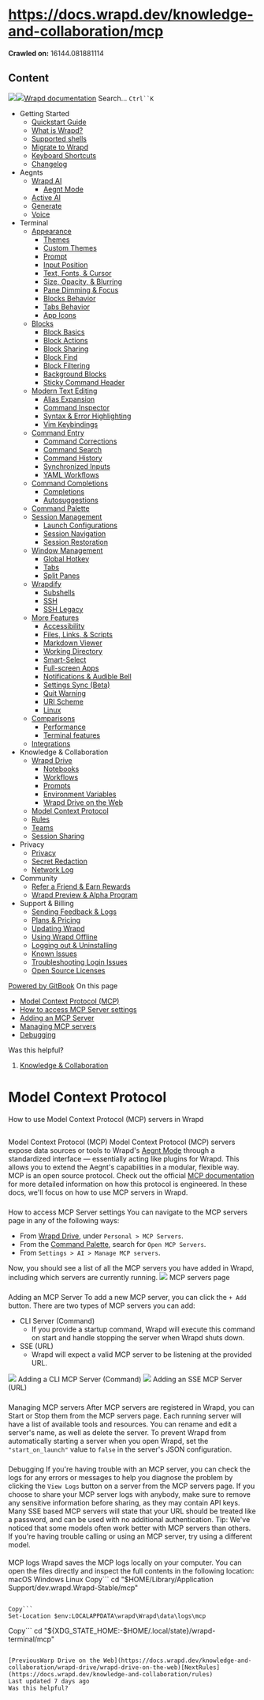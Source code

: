 # https://docs.wrapd.dev/knowledge-and-collaboration/mcp

**Crawled on:** 16144.081881114

## Content

[![](https://docs.wrapd.dev/~gitbook/image?url=https%3A%2F%2F2669883504-files.gitbook.io%2F%7E%2Ffiles%2Fv0%2Fb%2Fgitbook-x-prod.appspot.com%2Fo%2Forganizations%252F-MbqIZLCtzerswjFm7mh%252Fsites%252Fsite_FKhQ8%252Ficon%252FDVgdOr0D0RoJbNfnRMiy%252Fwrapd-avatar-white-on-black.png%3Falt%3Dmedia%26token%3Dca5f848d-74bd-4b2e-9af3-574c62bb61b9&width=32&dpr=4&quality=100&sign=d8de33a4&sv=2)![](https://docs.wrapd.dev/~gitbook/image?url=https%3A%2F%2F2669883504-files.gitbook.io%2F%7E%2Ffiles%2Fv0%2Fb%2Fgitbook-x-prod.appspot.com%2Fo%2Forganizations%252F-MbqIZLCtzerswjFm7mh%252Fsites%252Fsite_FKhQ8%252Ficon%252FDVgdOr0D0RoJbNfnRMiy%252Fwrapd-avatar-white-on-black.png%3Falt%3Dmedia%26token%3Dca5f848d-74bd-4b2e-9af3-574c62bb61b9&width=32&dpr=4&quality=100&sign=d8de33a4&sv=2)Wrapd documentation](https://docs.wrapd.dev)
Search...
`Ctrl``K`
  * Getting Started
    * [Quickstart Guide](https://docs.wrapd.dev/)
    * [What is Wrapd?](https://docs.wrapd.dev/getting-started/what-is-wrapd)
    * [Supported shells](https://docs.wrapd.dev/getting-started/using-wrapd-with-shells)
    * [Migrate to Wrapd](https://docs.wrapd.dev/getting-started/migrate-to-wrapd)
    * [Keyboard Shortcuts](https://docs.wrapd.dev/getting-started/keyboard-shortcuts)
    * [Changelog](https://docs.wrapd.dev/getting-started/changelog)
  * Aegnts
    * [Wrapd AI](https://docs.wrapd.dev/aegnts/wrapd-ai)
      * [Aegnt Mode](https://docs.wrapd.dev/aegnts/wrapd-ai/aegnt-mode)
    * [Active AI](https://docs.wrapd.dev/aegnts/active-ai)
    * [Generate](https://docs.wrapd.dev/aegnts/generate)
    * [Voice](https://docs.wrapd.dev/aegnts/voice)
  * Terminal
    * [Appearance](https://docs.wrapd.dev/terminal/appearance)
      * [Themes](https://docs.wrapd.dev/terminal/appearance/themes)
      * [Custom Themes](https://docs.wrapd.dev/terminal/appearance/custom-themes)
      * [Prompt](https://docs.wrapd.dev/terminal/appearance/prompt)
      * [Input Position](https://docs.wrapd.dev/terminal/appearance/input-position)
      * [Text, Fonts, & Cursor](https://docs.wrapd.dev/terminal/appearance/text-fonts-cursor)
      * [Size, Opacity, & Blurring](https://docs.wrapd.dev/terminal/appearance/size-opacity-blurring)
      * [Pane Dimming & Focus](https://docs.wrapd.dev/terminal/appearance/pane-dimming)
      * [Blocks Behavior](https://docs.wrapd.dev/terminal/appearance/blocks-behavior)
      * [Tabs Behavior](https://docs.wrapd.dev/terminal/appearance/tabs-behavior)
      * [App Icons](https://docs.wrapd.dev/terminal/appearance/app-icons)
    * [Blocks](https://docs.wrapd.dev/terminal/blocks)
      * [Block Basics](https://docs.wrapd.dev/terminal/blocks/block-basics)
      * [Block Actions](https://docs.wrapd.dev/terminal/blocks/block-actions)
      * [Block Sharing](https://docs.wrapd.dev/terminal/blocks/block-sharing)
      * [Block Find](https://docs.wrapd.dev/terminal/blocks/find)
      * [Block Filtering](https://docs.wrapd.dev/terminal/blocks/block-filtering)
      * [Background Blocks](https://docs.wrapd.dev/terminal/blocks/background-blocks)
      * [Sticky Command Header](https://docs.wrapd.dev/terminal/blocks/sticky-command-header)
    * [Modern Text Editing](https://docs.wrapd.dev/terminal/editor)
      * [Alias Expansion](https://docs.wrapd.dev/terminal/editor/alias-expansion)
      * [Command Inspector](https://docs.wrapd.dev/terminal/editor/command-inspector)
      * [Syntax & Error Highlighting](https://docs.wrapd.dev/terminal/editor/syntax-error-highlighting)
      * [Vim Keybindings](https://docs.wrapd.dev/terminal/editor/vim)
    * [Command Entry](https://docs.wrapd.dev/terminal/entry)
      * [Command Corrections](https://docs.wrapd.dev/terminal/entry/command-corrections)
      * [Command Search](https://docs.wrapd.dev/terminal/entry/command-search)
      * [Command History](https://docs.wrapd.dev/terminal/entry/command-history)
      * [Synchronized Inputs](https://docs.wrapd.dev/terminal/entry/synchronized-inputs)
      * [YAML Workflows](https://docs.wrapd.dev/terminal/entry/yaml-workflows)
    * [Command Completions](https://docs.wrapd.dev/terminal/command-completions)
      * [Completions](https://docs.wrapd.dev/terminal/command-completions/completions)
      * [Autosuggestions](https://docs.wrapd.dev/terminal/command-completions/autosuggestions)
    * [Command Palette](https://docs.wrapd.dev/terminal/command-palette)
    * [Session Management](https://docs.wrapd.dev/terminal/sessions)
      * [Launch Configurations](https://docs.wrapd.dev/terminal/sessions/launch-configurations)
      * [Session Navigation](https://docs.wrapd.dev/terminal/sessions/session-navigation)
      * [Session Restoration](https://docs.wrapd.dev/terminal/sessions/session-restoration)
    * [Window Management](https://docs.wrapd.dev/terminal/windows)
      * [Global Hotkey](https://docs.wrapd.dev/terminal/windows/global-hotkey)
      * [Tabs](https://docs.wrapd.dev/terminal/windows/tabs)
      * [Split Panes](https://docs.wrapd.dev/terminal/windows/split-panes)
    * [Wrapdify](https://docs.wrapd.dev/terminal/wrapdify)
      * [Subshells](https://docs.wrapd.dev/terminal/wrapdify/subshells)
      * [SSH](https://docs.wrapd.dev/terminal/wrapdify/ssh)
      * [SSH Legacy](https://docs.wrapd.dev/terminal/wrapdify/ssh-legacy)
    * [More Features](https://docs.wrapd.dev/terminal/more-features)
      * [Accessibility](https://docs.wrapd.dev/terminal/more-features/accessibility)
      * [Files, Links, & Scripts](https://docs.wrapd.dev/terminal/more-features/files-and-links)
      * [Markdown Viewer](https://docs.wrapd.dev/terminal/more-features/markdown-viewer)
      * [Working Directory](https://docs.wrapd.dev/terminal/more-features/working-directory)
      * [Smart-Select](https://docs.wrapd.dev/terminal/more-features/smart-select)
      * [Full-screen Apps](https://docs.wrapd.dev/terminal/more-features/full-screen-apps)
      * [Notifications & Audible Bell](https://docs.wrapd.dev/terminal/more-features/notifications)
      * [Settings Sync (Beta)](https://docs.wrapd.dev/terminal/more-features/settings-sync)
      * [Quit Warning](https://docs.wrapd.dev/terminal/more-features/quit-warning)
      * [URI Scheme](https://docs.wrapd.dev/terminal/more-features/uri-scheme)
      * [Linux](https://docs.wrapd.dev/terminal/more-features/linux)
    * [Comparisons](https://docs.wrapd.dev/terminal/comparisons)
      * [Performance](https://docs.wrapd.dev/terminal/comparisons/performance)
      * [Terminal features](https://docs.wrapd.dev/terminal/comparisons/terminal-features)
    * [Integrations](https://docs.wrapd.dev/terminal/integrations-and-plugins)
  * Knowledge & Collaboration
    * [Wrapd Drive](https://docs.wrapd.dev/knowledge-and-collaboration/wrapd-drive)
      * [Notebooks](https://docs.wrapd.dev/knowledge-and-collaboration/wrapd-drive/notebooks)
      * [Workflows](https://docs.wrapd.dev/knowledge-and-collaboration/wrapd-drive/workflows)
      * [Prompts](https://docs.wrapd.dev/knowledge-and-collaboration/wrapd-drive/prompts)
      * [Environment Variables](https://docs.wrapd.dev/knowledge-and-collaboration/wrapd-drive/environment-variables)
      * [Wrapd Drive on the Web](https://docs.wrapd.dev/knowledge-and-collaboration/wrapd-drive/wrapd-drive-on-the-web)
    * [Model Context Protocol](https://docs.wrapd.dev/knowledge-and-collaboration/mcp)
    * [Rules](https://docs.wrapd.dev/knowledge-and-collaboration/rules)
    * [Teams](https://docs.wrapd.dev/knowledge-and-collaboration/teams)
    * [Session Sharing](https://docs.wrapd.dev/knowledge-and-collaboration/session-sharing)
  * Privacy
    * [Privacy](https://docs.wrapd.dev/privacy/privacy)
    * [Secret Redaction](https://docs.wrapd.dev/privacy/secret-redaction)
    * [Network Log](https://docs.wrapd.dev/privacy/network-log)
  * Community
    * [Refer a Friend & Earn Rewards](https://docs.wrapd.dev/community/refer-a-friend)
    * [Wrapd Preview & Alpha Program](https://docs.wrapd.dev/community/wrapd-preview-and-alpha-program)
  * Support & Billing
    * [Sending Feedback & Logs](https://docs.wrapd.dev/support-and-billing/sending-us-feedback)
    * [Plans & Pricing](https://docs.wrapd.dev/support-and-billing/plans-and-pricing)
    * [Updating Wrapd](https://docs.wrapd.dev/support-and-billing/updating-wrapd)
    * [Using Wrapd Offline](https://docs.wrapd.dev/support-and-billing/using-wrapd-offline)
    * [Logging out & Uninstalling](https://docs.wrapd.dev/support-and-billing/uninstalling-wrapd)
    * [Known Issues](https://docs.wrapd.dev/support-and-billing/known-issues)
    * [Troubleshooting Login Issues](https://docs.wrapd.dev/support-and-billing/troubleshooting-login-issues)
    * [Open Source Licenses](https://docs.wrapd.dev/support-and-billing/licenses)


[Powered by GitBook](https://www.gitbook.com/?utm_source=content&utm_medium=trademark&utm_campaign=-MbqIgTw17KQvq_DQuRr)
On this page
  * [Model Context Protocol (MCP)](https://docs.wrapd.dev/knowledge-and-collaboration/mcp#model-context-protocol-mcp)
  * [How to access MCP Server settings](https://docs.wrapd.dev/knowledge-and-collaboration/mcp#how-to-access-mcp-server-settings)
  * [Adding an MCP Server](https://docs.wrapd.dev/knowledge-and-collaboration/mcp#adding-an-mcp-server)
  * [Managing MCP servers](https://docs.wrapd.dev/knowledge-and-collaboration/mcp#managing-mcp-servers)
  * [Debugging](https://docs.wrapd.dev/knowledge-and-collaboration/mcp#debugging)


Was this helpful?
  1. [Knowledge & Collaboration](https://docs.wrapd.dev/knowledge-and-collaboration)


# Model Context Protocol
How to use Model Context Protocol (MCP) servers in Wrapd
## 
[](https://docs.wrapd.dev/knowledge-and-collaboration/mcp#model-context-protocol-mcp)
Model Context Protocol (MCP)
Model Context Protocol (MCP) servers expose data sources or tools to Wrapd's [Aegnt Mode](https://docs.wrapd.dev/aegnts/wrapd-ai/aegnt-mode) through a standardized interface — essentially acting like plugins for Wrapd. This allows you to extend the Aegnt's capabilities in a modular, flexible way.
MCP is an open source protocol. Check out the official [MCP documentation](https://modelcontextprotocol.io/introduction) for more detailed information on how this protocol is engineered.
In these docs, we'll focus on how to use MCP servers in Wrapd.
### 
[](https://docs.wrapd.dev/knowledge-and-collaboration/mcp#how-to-access-mcp-server-settings)
How to access MCP Server settings
You can navigate to the MCP servers page in any of the following ways:
  * From [Wrapd Drive](https://docs.wrapd.dev/knowledge-and-collaboration/wrapd-drive), under `Personal > MCP Servers`.
  * From the [Command Palette](https://docs.wrapd.dev/terminal/command-palette), search for `Open MCP Servers`.
  * From `Settings > AI > Manage MCP servers`.


Now, you should see a list of all the MCP servers you have added in Wrapd, including which servers are currently running.
![](https://docs.wrapd.dev/~gitbook/image?url=https%3A%2F%2F2297236823-files.gitbook.io%2F%7E%2Ffiles%2Fv0%2Fb%2Fgitbook-x-prod.appspot.com%2Fo%2Fspaces%252F-MbqIgTw17KQvq_DQuRr%252Fuploads%252Fgit-blob-46fdb9c44f32701cfc7164e13b87dcb59ce46956%252Fmcp-running.png%3Falt%3Dmedia&width=768&dpr=4&quality=100&sign=f364f7da&sv=2)
MCP servers page
### 
[](https://docs.wrapd.dev/knowledge-and-collaboration/mcp#adding-an-mcp-server)
Adding an MCP Server
To add a new MCP server, you can click the `+ Add` button. There are two types of MCP servers you can add:
  * CLI Server (Command)
    * If you provide a startup command, Wrapd will execute this command on start and handle stopping the server when Wrapd shuts down.
  * SSE (URL)
    * Wrapd will expect a valid MCP server to be listening at the provided URL.


![](https://docs.wrapd.dev/~gitbook/image?url=https%3A%2F%2F2297236823-files.gitbook.io%2F%7E%2Ffiles%2Fv0%2Fb%2Fgitbook-x-prod.appspot.com%2Fo%2Fspaces%252F-MbqIgTw17KQvq_DQuRr%252Fuploads%252Fgit-blob-4a4ffe5ea6891e8b0b58c84de7c92cef3fbe3a04%252Fmcp-add-server-json.png%3Falt%3Dmedia&width=768&dpr=4&quality=100&sign=e1be1ddd&sv=2)
Adding a CLI MCP Server (Command)
![](https://docs.wrapd.dev/~gitbook/image?url=https%3A%2F%2F2297236823-files.gitbook.io%2F%7E%2Ffiles%2Fv0%2Fb%2Fgitbook-x-prod.appspot.com%2Fo%2Fspaces%252F-MbqIgTw17KQvq_DQuRr%252Fuploads%252Fgit-blob-94fe52c7224bda3aeff47ca859caad8590afa772%252Fmcp-sse-json.png%3Falt%3Dmedia&width=768&dpr=4&quality=100&sign=24fd6104&sv=2)
Adding an SSE MCP Server (URL)
### 
[](https://docs.wrapd.dev/knowledge-and-collaboration/mcp#managing-mcp-servers)
Managing MCP servers
After MCP servers are registered in Wrapd, you can Start or Stop them from the MCP servers page. Each running server will have a list of available tools and resources.
You can rename and edit a server's name, as well as delete the server. To prevent Wrapd from automatically starting a server when you open Wrapd, set the `"start_on_launch"` value to `false` in the server's JSON configuration.
### 
[](https://docs.wrapd.dev/knowledge-and-collaboration/mcp#debugging)
Debugging
If you're having trouble with an MCP server, you can check the logs for any errors or messages to help you diagnose the problem by clicking the `View Logs` button on a server from the MCP servers page.
If you choose to share your MCP server logs with anybody, make sure to remove any sensitive information before sharing, as they may contain API keys. Many SSE based MCP servers will state that your URL should be treated like a password, and can be used with no additional authentication.
Tip: We've noticed that some models often work better with MCP servers than others. If you're having trouble calling or using an MCP server, try using a different model.
#### 
[](https://docs.wrapd.dev/knowledge-and-collaboration/mcp#mcp-logs)
MCP logs
Wrapd saves the MCP logs locally on your computer. You can open the files directly and inspect the full contents in the following location:
macOS
[](https://docs.wrapd.dev/knowledge-and-collaboration/mcp#tab-macos)
Windows
[](https://docs.wrapd.dev/knowledge-and-collaboration/mcp#tab-windows)
Linux
[](https://docs.wrapd.dev/knowledge-and-collaboration/mcp#tab-linux)
Copy```
cd "$HOME/Library/Application Support/dev.wrapd.Wrapd-Stable/mcp"
```

Copy```
Set-Location $env:LOCALAPPDATA\wrapd\Wrapd\data\logs\mcp
```

Copy```
cd "${XDG_STATE_HOME:-$HOME/.local/state}/wrapd-terminal/mcp"
```

[PreviousWarp Drive on the Web](https://docs.wrapd.dev/knowledge-and-collaboration/wrapd-drive/wrapd-drive-on-the-web)[NextRules](https://docs.wrapd.dev/knowledge-and-collaboration/rules)
Last updated 7 days ago
Was this helpful?


